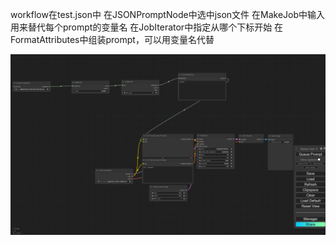 workflow在test.json中
在JSONPromptNode中选中json文件
在MakeJob中输入用来替代每个prompt的变量名
在JobIterator中指定从哪个下标开始
在FormatAttributes中组装prompt，可以用变量名代替

![Description of test.png](test.png)
